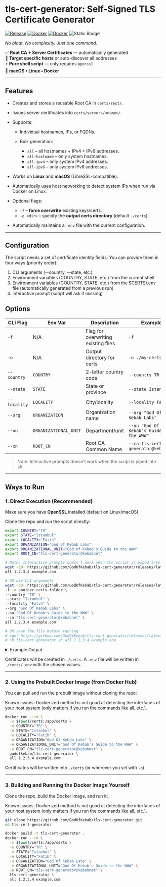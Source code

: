 # tls-cert-generator: Self-Signed TLS Certificate Generator

[![Release](https://img.shields.io/github/v/tag/godofkebab/tls-cert-generator?logo=github&label=latest%20tag&color=blue)](https://github.com/godofkebab/tls-cert-generator/releases/latest)
[![Docker](https://img.shields.io/docker/pulls/godofkebab/tls-cert-generator?logo=docker&color=%232496ED)](https://hub.docker.com/repository/docker/godofkebab/tls-cert-generator/tags)
[![Docker](https://img.shields.io/docker/image-size/godofkebab/tls-cert-generator?logo=docker&color=%232496ED)](https://hub.docker.com/repository/docker/godofkebab/tls-cert-generator)
![Static Badge](https://img.shields.io/badge/Linux%20%7C%20macOS%20%20-%20black?label=platform)


*No bloat. No complexity. Just one command.*

✅ **Root CA + Server Certificates** — automatically generated  
🎯 **Target specific hosts** or auto-discover all addresses  
⚡ **Pure shell script** — only requires `openssl`  
🐳 **macOS • Linux • Docker**

---

## Features

* Creates and stores a reusable Root CA in `certs/root/`.
* Issues server certificates into `certs/servers/<name>/`.
* Supports:

    * Individual hostnames, IPs, or FQDNs.
    * Bulk generation:

        * `all` – all hostnames + IPv4 + IPv6 addresses.
        * `all-hostname` – only system hostnames.
        * `all-ipv4` – only system IPv4 addresses.
        * `all-ipv6` – only system IPv6 addresses.
* Works on **Linux** and **macOS** (LibreSSL-compatible).
* Automatically uses host networking to detect system IPs when run via Docker on Linux.
* Optional flags:

    * `-f` – **force overwrite** existing keys/certs.
    * `-o <dir>` – specify the **output certs directory** (default `./certs`).
* Automatically maintains a `.env` file with the current configuration.

---

## Configuration

The script needs a set of certificate identity fields.
You can provide them in four ways (priority order):
1. CLI arguments (--country, --state, etc.)
2. Environment variables (COUNTRY, STATE, etc.) from the current shell
3. Environment variables (COUNTRY, STATE, etc.) from the $CERTS/.env file (automatically generated from a previous run)
4. Interactive prompt (script will ask if missing)

## Options

| CLI Flag     | Env Var               | Description                         | Example                                  |
|--------------|-----------------------|-------------------------------------|------------------------------------------|
| `-f`         | N/A                   | Flag for overwriting existing files | `-f`                                     |
| `-o`         | N/A                   | Output directory for certs          | `-o ./my-certs`                          |
| `--country`  | `COUNTRY`             | 2-letter country code               | `--country TR`                           |
| `--state`    | `STATE`               | State or province                   | `--state Istanbul`                       |
| `--locality` | `LOCALITY`            | City/locality                       | `--locality Fatih`                       |
| `--org`      | `ORGANIZATION`        | Organization name                   | `--org "God Of Kebab Labs"`              |
| `--ou`       | `ORGANIZATIONAL_UNIT` | Department/unit                     | `--ou "God Of Kebab's Guide to the WWW"` |
| `--cn`       | `ROOT_CN`             | Root CA Common Name                 | `--cn tls-cert-generator@kebabnet`      |

> Note: Interactive prompts doesn't work when the script is piped into sh 

---

## Ways to Run

### 1. Direct Execution (Recommended)

Make sure you have **OpenSSL** installed (default on Linux/macOS).

Clone the repo and run the script directly:

```bash
export COUNTRY="TR"
export STATE="Istanbul"
export LOCALITY="Fatih"
export ORGANIZATION="God Of Kebab Labs"
export ORGANIZATIONAL_UNIT="God Of Kebab's Guide to the WWW"
export ROOT_CN="tls-cert-generator@kebabnet"

# Note: Interactive prompts doesn't work when the script is piped into sh 
wget -qO- https://github.com/GodOfKebab/tls-cert-generator/releases/latest/download/tls-cert-generator.sh | sh -s -- \
all 1.2.3.4 example.com

# OR use CLI arguments
wget -qO- https://github.com/GodOfKebab/tls-cert-generator/releases/latest/download/tls-cert-generator.sh | sh -s -- \
-f -o another-certs-folder \
--country "TR" \
--state "Istanbul" \
--locality "Fatih" \
--org "God Of Kebab Labs" \
--ou "God Of Kebab's Guide to the WWW" \
--cn "tls-cert-generator@kebabnet" \
all 1.2.3.4 example.com

# OR save the file before running
# wget https://github.com/GodOfKebab/tls-cert-generator/releases/latest/download/tls-cert-generator.sh -O tls-cert-generator.sh
# sh tls-cert-generator.sh all 1.2.3.4 example.com
```

<details>
<summary>Example Output</summary>

```text
Enter COUNTRY (2-letter country code) [XX]: 
Enter STATE (State or province) [XX]: 
Enter LOCALITY (City/locality) [XX]: 
Enter ORGANIZATION (Organization name) [XX]: 
Enter ORGANIZATIONAL_UNIT (Department/unit) [XX]: 
Enter ROOT_CN (Root CA Common Name) [tls-cert-generator@XX]: 
✨  Welcome to tls-cert-generator!
📋 Current configuration:
   FORCE               (-f)         = 1
   CERTS_DIR           (-o)         = /Users/username/make-tls-certs
   COUNTRY             (--country)  = XX
   STATE               (--state)    = XX
   LOCALITY            (--locality) = XX
   ORGANIZATION        (--org)      = XX
   ORGANIZATIONAL_UNIT (--ou)       = XX
   ROOT_CN             (--cn)       = tls-cert-generator@XX

⏳ Generating key for rootCA ...
    ✅ Success: /Users/username/make-tls-certs/root/rootCA.key
⏳ Generating cert for rootCA ...
    ✅ Success: /Users/username/make-tls-certs/root/rootCA.crt
⏳ Generating cert/key for HOSTNAME ...
    ✅ Success: /Users/username/make-tls-certs/servers/HOSTNAME/key.pem
    ✅ Success: /Users/username/make-tls-certs/servers/HOSTNAME.csr
    ✅ Success: /Users/username/make-tls-certs/servers/HOSTNAME/cert.pem
⏳ Generating cert/key for HOSTNAME.local ...
    ✅ Success: /Users/username/make-tls-certs/servers/HOSTNAME.local/key.pem
    ✅ Success: /Users/username/make-tls-certs/servers/HOSTNAME.local.csr
    ✅ Success: /Users/username/make-tls-certs/servers/HOSTNAME.local/cert.pem
⏳ Generating cert/key for HOSTNAME.local ...
    ✅ Success: /Users/username/make-tls-certs/servers/HOSTNAME.local/key.pem
    ✅ Success: /Users/username/make-tls-certs/servers/HOSTNAME.local.csr
    ✅ Success: /Users/username/make-tls-certs/servers/HOSTNAME.local/cert.pem
⏳ Generating cert/key for XX.XX.XX.XX ...
    ✅ Success: /Users/username/make-tls-certs/servers/XX.XX.XX.XX/key.pem
    ✅ Success: /Users/username/make-tls-certs/servers/XX.XX.XX.XX.csr
    ✅ Success: /Users/username/make-tls-certs/servers/XX.XX.XX.XX/cert.pem
⏳ Generating cert/key for 127.0.0.1 ...
    ✅ Success: /Users/username/make-tls-certs/servers/127.0.0.1/key.pem
    ✅ Success: /Users/username/make-tls-certs/servers/127.0.0.1.csr
    ✅ Success: /Users/username/make-tls-certs/servers/127.0.0.1/cert.pem
⏳ Generating cert/key for ::1 ...
    ✅ Success: /Users/username/make-tls-certs/servers/::1/key.pem
    ✅ Success: /Users/username/make-tls-certs/servers/::1.csr
    ✅ Success: /Users/username/make-tls-certs/servers/::1/cert.pem
```
</details>

Certificates will be created in `./certs`.
A `.env` file will be written in `./certs/.env` with the chosen values.

---

### 2. Using the Prebuilt Docker Image (from Docker Hub)

You can pull and run the prebuilt image without cloning the repo:

Known issues: Dockerized method is not good at detecting the interfaces of your host system (only matters if you run the commands like all, etc.).

```bash
docker run --rm \
  -v $(pwd)/certs:/app/certs \
  -e COUNTRY="TR" \
  -e STATE="Istanbul" \
  -e LOCALITY="Fatih" \
  -e ORGANIZATION="God Of Kebab Labs" \
  -e ORGANIZATIONAL_UNIT="God Of Kebab's Guide to the WWW" \
  -e ROOT_CN="tls-cert-generator@kebabnet" \
  godofkebab/tls-cert-generator \
  all 1.2.3.4 example.com
```

Certificates will be written into `./certs` (or wherever you set with `-o`).

---

### 3. Building and Running the Docker Image Yourself

Clone the repo, build the Docker image, and run it:

Known issues: Dockerized method is not good at detecting the interfaces of your host system (only matters if you run the commands like all, etc.).

```bash
git clone https://github.com/GodOfKebab/tls-cert-generator.git
cd tls-cert-generator

docker build -t tls-cert-generator .
docker run --rm \
  -v $(pwd)/certs:/app/certs \
  -e COUNTRY="TR" \
  -e STATE="Istanbul" \
  -e LOCALITY="Fatih" \
  -e ORGANIZATION="God Of Kebab Labs" \
  -e ORGANIZATIONAL_UNIT="God Of Kebab's Guide to the WWW" \
  -e ROOT_CN="tls-cert-generator@kebabnet" \
  tls-cert-generator \
  all 1.2.3.4 example.com
```

